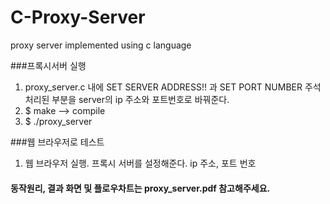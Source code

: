 # C-Proxy-Server
proxy server implemented using c language

###프록시서버 실행
1. proxy_server.c 내에 SET SERVER ADDRESS!! 과 SET PORT NUMBER 주석처리된 부분을 server의 ip 주소와 포트번호로 바꿔준다.
2. $ make --> compile
3. $ ./proxy_server

###웹 브라우저로 테스트
1. 웹 브라우저 실행. 프록시 서버를 설정해준다. ip 주소, 포트 번호


#### 동작원리, 결과 화면 및 플로우차트는 proxy_server.pdf 참고해주세요.
